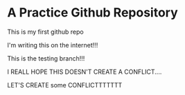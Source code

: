 # A Practice Github Repository
 This is my first github repo

I'm writing this on the internet!!!

This is the testing branch!!!


I REALL HOPE THIS DOESN'T CREATE A CONFLICT....


LET'S CREATE some CONFLICTTTTTTT

